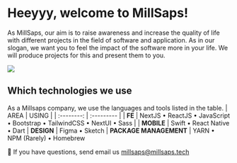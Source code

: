 # Heeyyy, welcome to MillSaps!

As MillSaps, our aim is to raise awareness and increase the quality of life with different projects in the field of software and application. As in our slogan, we want you to feel the impact of the software more in your life. We will produce projects for this and present them to you.

![](https://media1.giphy.com/media/BgKEiHf1xNV0h6IcSX/giphy.gif?cid=ecf05e47tfyv323c28ibzit6ogxzgs05mqxkovcvmb2jd3tc&rid=giphy.gif&ct=g)

## Which technologies we use

As a Millsaps company, we use the languages and tools listed in the table.
| AREA | USING |
| :--------: | :--------- |
| **FE** | NextJS • ReactJS • JavaScript • Bootstrap • TailwindCSS • NextUI • Sass |
| **MOBILE** | Swift • React Native • Dart
| **DESIGN** | Figma • Sketch
| **PACKAGE MANAGEMENT** | YARN • NPM (Rarely) • Homebrew

🤔 If you have questions, send email us [millsaps@millsaps.tech](mailto:millsaps@millsaps.tech)
